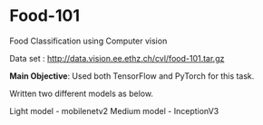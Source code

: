 # Food-101
Food Classification using Computer vision 

Data set : http://data.vision.ee.ethz.ch/cvl/food-101.tar.gz

**Main Objective**:
Used both TensorFlow and PyTorch for this task.

Written two different models as below.

Light model - mobilenetv2
Medium model - InceptionV3
